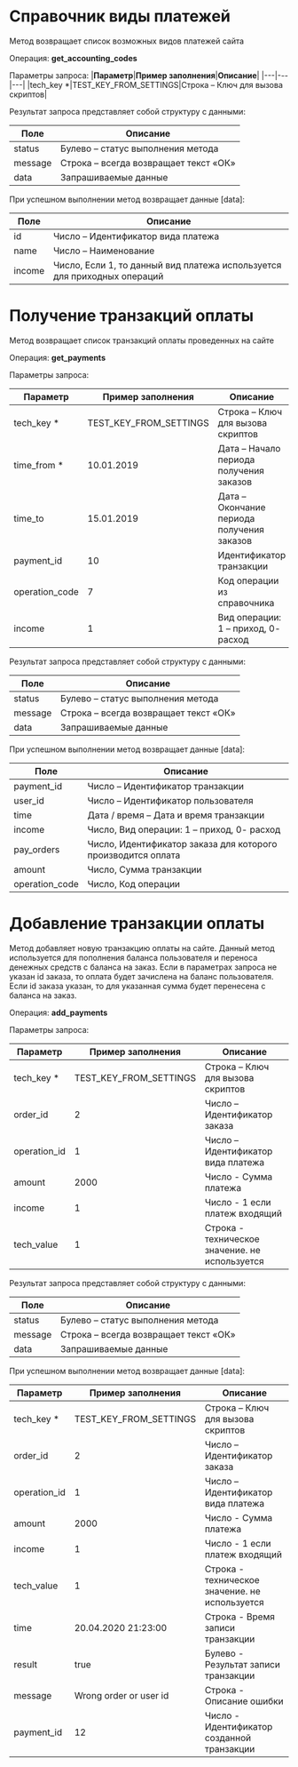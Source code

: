 # Справочник виды платежей

Метод возвращает список возможных видов платежей сайта

Операция: **get_accounting_codes**

Параметры запроса:
|**Параметр**|**Пример заполнения**|**Описание**|
|---|---|---|
|tech_key *|TEST_KEY_FROM_SETTINGS|Строка – Ключ для вызова скриптов|

Результат запроса представляет собой структуру с данными:

|**Поле** |**Описание** |
|---|---|
|status|Булево – статус выполнения метода|
|message|Строка – всегда возвращает текст «ОК»|
|data|Запрашиваемые данные|

При успешном выполнении метод возвращает данные [data]:

|**Поле** |**Описание** |
|---|---|
|id|Число – Идентификатор вида платежа|
|name|Число – Наименование|
|income|Число, Если 1, то данный вид платежа используется для приходных операций|


# Получение транзакций оплаты 

Метод возвращает список транзакций оплаты проведенных на сайте

Операция: **get_payments**

Параметры запроса:

|**Параметр**|**Пример заполнения**|**Описание**|
|---|---|---|
|tech_key *|TEST_KEY_FROM_SETTINGS|Строка – Ключ для вызова скриптов|
|time_from *|10.01.2019|Дата – Начало периода получения заказов|
|time_to|15.01.2019|Дата – Окончание периода получения заказов|
|payment_id|10|Идентификатор транзакции|
|operation_code|7|Код операции из справочника|
|income|1|Вид операции: 1 – приход, 0- расход|

Результат запроса представляет собой структуру с данными:

|**Поле** |**Описание** |
|---|---|
|status|Булево – статус выполнения метода|
|message|Строка – всегда возвращает текст «ОК»|
|data|Запрашиваемые данные|

При успешном выполнении метод возвращает данные [data]:

|**Поле** |**Описание** |
|---|---|
|payment_id|Число – Идентификатор транзакции|
|user_id|Число – Идентификатор пользователя|
|time|Дата / время – Дата и время транзакции|
|income|Число, Вид операции: 1 – приход, 0- расход|
|pay_orders|Число, Идентификатор заказа для которого производится оплата|
|amount|Число, Сумма транзакции|
|operation_code|Число, Код операции|




# Добавление транзакции оплаты

Метод добавляет новую транзакцию оплаты на сайте. Данный метод используется для пополнения баланса пользователя и переноса денежных средств с баланса на заказ. 
Если в параметрах запроса не указан id заказа, то оплата будет зачислена на баланс пользователя.
Если id заказа указан, то для указанная сумма будет перенесена с баланса на заказ. 

Операция: **add_payments**

Параметры запроса:

|**Параметр**|**Пример заполнения**|**Описание**|
|---|---|---|
|tech_key *|TEST_KEY_FROM_SETTINGS|Строка – Ключ для вызова скриптов|
|order_id|2|Число – Идентификатор заказа|
|operation_id|1|Число – Идентификатор вида платежа|
|amount|2000|Число - Сумма платежа|
|income|1|Число - 1 если платеж входящий|
|tech_value|1|Строка - техническое значение. не используется|

Результат запроса представляет собой структуру с данными:

|**Поле** |**Описание** |
|---|---|
|status|Булево – статус выполнения метода|
|message|Строка – всегда возвращает текст «ОК»|
|data|Запрашиваемые данные|

При успешном выполнении метод возвращает данные [data]:

|**Параметр**|**Пример заполнения**|**Описание**|
|---|---|---|
|tech_key *|TEST_KEY_FROM_SETTINGS|Строка – Ключ для вызова скриптов|
|order_id|2|Число – Идентификатор заказа|
|operation_id|1|Число – Идентификатор вида платежа|
|amount|2000|Число - Сумма платежа|
|income|1|Число - 1 если платеж входящий|
|tech_value|1|Строка - техническое значение. не используется|
|time|20.04.2020 21:23:00|Строка - Время записи транзакции|
|result|true|Булево - Результат записи транзакции|
|message|Wrong order or user id|Строка - Описание ошибки|
|payment_id|12|Число - Идентификатор созданной транзакции|

